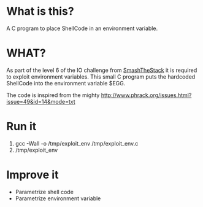 What is this?
=

A C program to place ShellCode in an environment variable.


WHAT?
=
As part of the level 6 of the IO challenge from [SmashTheStack](http://smashthestack.org/) it is required to exploit environment variables. This small C program puts the hardcoded ShellCode into the environment variable $EGG.

The code is inspired from the mighty <http://www.phrack.org/issues.html?issue=49&id=14&mode=txt>

Run it
=

1. gcc -Wall -o /tmp/exploit\_env /tmp/exploit_env.c
1. /tmp/exploit_env

Improve it
=

- Parametrize shell code
- Parametrize environment variable
